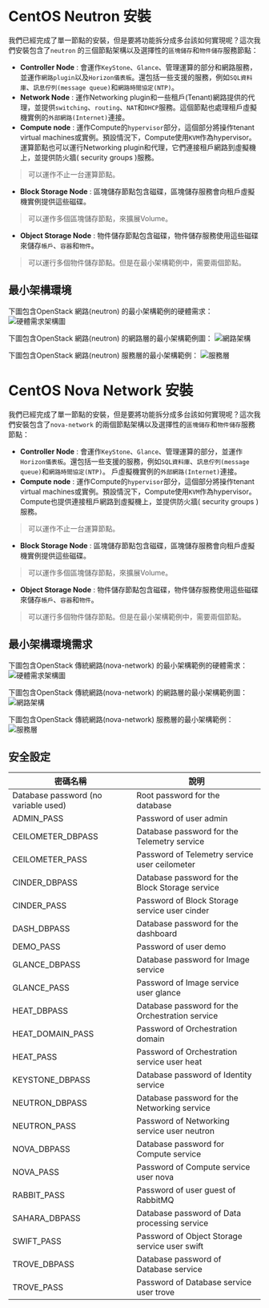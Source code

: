 # CentOS Neutron 安裝
我們已經完成了單一節點的安裝，但是要將功能拆分成多台該如何實現呢？這次我們安裝包含了```neutron``` 的三個節點架構以及選擇性的```區塊儲存```和```物件儲存```服務節點：
* **Controller Node** : 會運作```KeyStone```、```Glance```、管理運算的部分和網路服務，並運作```網路plugin```以及```Horizon儀表板```。還包括一些支援的服務，例如```SQL資料庫```、```訊息佇列(message queue)```和```網路時間協定(NTP)```。
* **Network Node** : 運作Networking plugin和一些租戶(Tenant)網路提供的代理，並提供```switching```、```routing```、```NAT```和```DHCP```服務。這個節點也處理租戶虛擬機實例的```外部網路(Internet)```連接。
* **Compute node** : 運作Compute的```hypervisor```部分，這個部分將操作tenant virtual machines或實例。預設情況下，Compute使用```KVM```作為hypervisor。運算節點也可以運行Networking plugin和代理，它們連接租戶網路到虛擬機上，並提供防火牆( security groups )服務。

 > 可以運作不止一台運算節點。

* **Block Storage Node** :  區塊儲存節點包含磁碟，區塊儲存服務會向租戶虛擬機實例提供這些磁碟。

 > 可以運作多個區塊儲存節點，來擴展Volume。

* **Object Storage Node** : 物件儲存節點包含磁碟，物件儲存服務使用這些磁碟來儲存```帳戶```、```容器```和```物件```。

 > 可以運行多個物件儲存節點。但是在最小架構範例中，需要兩個節點。

## 最小架構環境
下圖包含OpenStack 網路(neutron) 的最小架構範例的硬體需求：
![硬體需求架構圖](images/installguidearch-neutron-hw.png)

下圖包含OpenStack 網路(neutron) 的網路層的最小架構範例圖：
![網路架構](images/installguidearch-neutron-networks.png)

下圖包含OpenStack 網路(neutron) 服務層的最小架構範例：
![服務層](images/installguidearch-neutron-services.png)


# CentOS Nova Network 安裝
我們已經完成了單一節點的安裝，但是要將功能拆分成多台該如何實現呢？這次我們安裝包含了```nova-network``` 的兩個節點架構以及選擇性的```區塊儲存```和```物件儲存```服務節點：
* **Controller Node** : 會運作```KeyStone```、```Glance```、管理運算的部分，並運作```Horizon儀表板```。還包括一些支援的服務，例如```SQL資料庫```、```訊息佇列(message queue)```和```網路時間協定(NTP)```。
戶虛擬機實例的```外部網路(Internet)```連接。
* **Compute node** : 運作Compute的```hypervisor```部分，這個部分將操作tenant virtual machines或實例。預設情況下，Compute使用```KVM```作為hypervisor。Compute也提供連接租戶網路到虛擬機上，並提供防火牆( security groups )服務。

 > 可以運作不止一台運算節點。

* **Block Storage Node** :  區塊儲存節點包含磁碟，區塊儲存服務會向租戶虛擬機實例提供這些磁碟。

 > 可以運作多個區塊儲存節點，來擴展Volume。

* **Object Storage Node** : 物件儲存節點包含磁碟，物件儲存服務使用這些磁碟來儲存```帳戶```、```容器```和```物件```。

 > 可以運行多個物件儲存節點。但是在最小架構範例中，需要兩個節點。

## 最小架構環境需求
下圖包含OpenStack 傳統網路(nova-network) 的最小架構範例的硬體需求：
![硬體需求架構圖](images/installguidearch-nova-hw.png)

下圖包含OpenStack 傳統網路(nova-network) 的網路層的最小架構範例圖：
![網路架構](images/installguidearch-nova-networks.png)

下圖包含OpenStack 傳統網路(nova-network) 服務層的最小架構範例：
![服務層](images/installguidearch-nova-services.png)


## 安全設定
| 密碼名稱 | 說明 |
| -- | -- |
| Database password (no variable used) | Root password for the database |
| ADMIN_PASS | Password of user admin |
| CEILOMETER_DBPASS | Database password for the Telemetry service |
| CEILOMETER_PASS | Password of Telemetry service user ceilometer |
| CINDER_DBPASS | Database password for the Block Storage service |
| CINDER_PASS | Password of Block Storage service user cinder |
| DASH_DBPASS | Database password for the dashboard |
| DEMO_PASS | Password of user demo |
| GLANCE_DBPASS | Database password for Image service |
| GLANCE_PASS | Password of Image service user glance |
| HEAT_DBPASS | Database password for the Orchestration service |
| HEAT_DOMAIN_PASS | Password of Orchestration domain |
| HEAT_PASS | Password of Orchestration service user heat |
| KEYSTONE_DBPASS | Database password of Identity service |
| NEUTRON_DBPASS | Database password for the Networking service |
| NEUTRON_PASS | Password of Networking service user neutron |
| NOVA_DBPASS | Database password for Compute service |
| NOVA_PASS | Password of Compute service user nova |
| RABBIT_PASS | Password of user guest of RabbitMQ |
| SAHARA_DBPASS | Database password of Data processing service |
| SWIFT_PASS | Password of Object Storage service user swift |
| TROVE_DBPASS | Database password of Database service |
| TROVE_PASS | Password of Database service user trove |







